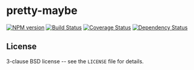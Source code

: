 # pretty-maybe

[![NPM version](https://badge.fury.io/js/pretty-maybe.svg)](http://badge.fury.io/js/pretty-maybe)
[![Build Status](https://travis-ci.org/papandreou/pretty-maybe.svg?branch=master)](https://travis-ci.org/papandreou/pretty-maybe)
[![Coverage Status](https://coveralls.io/repos/papandreou/pretty-maybe/badge.svg)](https://coveralls.io/r/papandreou/pretty-maybe)
[![Dependency Status](https://david-dm.org/papandreou/pretty-maybe.svg)](https://david-dm.org/papandreou/pretty-maybe)

## License

3-clause BSD license -- see the `LICENSE` file for details.
